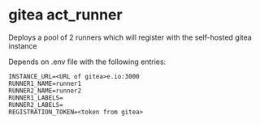 # gitea act_runner

Deploys a pool of 2 runners which will register with the self-hosted gitea instance

Depends on .env file with the following entries:

```
INSTANCE_URL=<URL of gitea>e.io:3000
RUNNER1_NAME=runner1
RUNNER2_NAME=runner2
RUNNER1_LABELS=
RUNNER2_LABELS=
REGISTRATION_TOKEN=<token from gitea>

```
